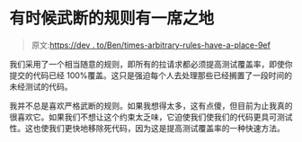 # 有时候武断的规则有一席之地

> 原文:[https://dev . to/Ben/times-arbitrary-rules-have-a-place-9ef](https://dev.to/ben/sometimes-arbitrary-rules-have-a-place-9ef)

我们采用了一个相当随意的规则，即所有的拉请求都必须提高测试覆盖率，即使你提交的代码已经 100%覆盖。这只是强迫每个人去处理那些已经搁置了一段时间的未经测试的代码。

我并不总是喜欢严格武断的规则。如果我想得太多，这有点傻，但目前为止我真的很喜欢它。如果我们不想让这个约束太乏味，它迫使我们使我们的代码更具可测试性。这也使我们更快地移除死代码，因为这是提高测试覆盖率的一种快速方法。